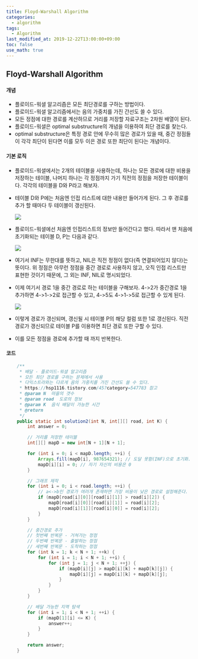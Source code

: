 ```yaml
---
title: Floyd-Warshall Algorithm
categories:
  - algorithm
tags:
  - Algorithm
last_modified_at: 2019-12-22T13:00:00+09:00
toc: false
use_math: true
---
```


## Floyd-Warshall Algorithm

#### 개념

* 플로이드-워셜 알고리즘은 모든 최단경로를 구하는 방법이다.
* 플로이드-워셜 알고리즘에서는 음의 가중치를 가진 간선도 쓸 수 있다.
* 모든 정점에 대한 경로를 계산하므로 거리를 저장할 자료구조는 2차원 배열이 된다.
* 플로이드-워셜은 optimal substructure의 개념을 이용하여 최단 경로를 찾는다.
* optimal substructure은 특정 경로 안에 무수히 많은 경로가 있을 때, 중간 정점들이 각각 최단이 된다면 이를 모두 이은 경로 또한 최단이 된다는 개념이다.

#### 기본 로직

* 플로이드-워셜에서는 2개의 테이블을 사용하는데, 하나는 모든 경로에 대한 비용을 저장하는 테이블, 나머지 하나는 각 정점까지 가기 직전의 정점을 저장한 테이블이다. 각각의 테이블을 D와 P라고 해보자.

* 테이블 D와 P에는 처음엔 인접 리스트에 대한 내용만 들어가게 된다. 그 후 경로를 추가 할 때마다 두 테이블이 갱신된다.

  ![](https://i.imgur.com/rVwRerD.png)

* 플로이드-워셜에선 처음엔 인접리스트의 정보만 들어간다고 했다. 따라서 맨 처음에 초기화되는 테이블 D, P는 다음과 같다.

  ![](https://i.imgur.com/1UZCUS9.png)

* 여기서 INF는 무한대를 뜻하고, NIL은 직전 정점이 없다(즉 연결되어있지 않다)는 뜻이다. 위 정점은 아무런 정점을 중간 경로로 사용하지 않고, 오직 인접 리스트만 표현한 것이기 때문에, 그 외는 INF, NIL로 명시되었다.

* 이제 여기서 경로 1을 중간 경로로 하는 테이블을 구해보자. 4->2가 중간경로 1을 추가하면 4->1->2로 접근할 수 있고, 4->5도 4->1->5로 접근할 수 있게 된다.

  ![](https://i.imgur.com/ZMRvY1S.png)

* 이렇게 경로가 갱신되며, 갱신될 시 테이블 P의 해당 컬럼 또한 1로 갱신된다. 직전 경로가 갱신되므로 테이블 P를 이용하면 최단 경로 또한 구할 수 있다.

* 이를 모든 정점을 경로에 추가할 때 까지 반복한다.

#### 코드

```java
    /**
     * 배달 - 플로이드-워셜 알고리즘
     * 모든 최단 경로를 구하는 문제에서 사용
     * 다익스트라와는 다르게 음의 가중치를 가진 간선도 쓸 수 있다.
     * https://hsp1116.tistory.com/45?category=547783 참고
     * @param N  마을의 갯수
     * @param road  도로의 정보
     * @param K  음식 배달이 가능한 시간
     * @return
     */
    public static int solution2(int N, int[][] road, int K) {
        int answer = 0;

        // 거리를 저장한 테이블
        int[][] mapD = new int[N + 1][N + 1];

        for (int i = 0; i < mapD.length; ++i) {
            Arrays.fill(mapD[i], 987654321); // 도달 못함(INF)으로 초기화. 더했을 때 오버플로우가 나지 않을 정도의 수로
            mapD[i][i] = 0; // 자기 자신의 비용은 0
        }

        // 그래프 제작
        for (int i = 0; i < road.length; ++i) {
            // a<->b인 경로가 여러개 존재하면 가장 비용이 낮은 경로로 설정해준다.
            if (mapD[road[i][0]][road[i][1]] > road[i][2]) {
                mapD[road[i][0]][road[i][1]] = road[i][2];
                mapD[road[i][1]][road[i][0]] = road[i][2];
            }
        }

        // 중간경로 추가
        // 첫번째 반복문 - 거쳐가는 정점
        // 두번째 반복문 - 출발하는 정점
        // 세번째 반복문 - 도착하는 정점
        for (int k = 1; k < N + 1; ++k) {
            for (int i = 1; i < N + 1; ++i) {
                for (int j = 1; j < N + 1; ++j) {
                    if (mapD[i][j] > mapD[i][k] + mapD[k][j]) {
                        mapD[i][j] = mapD[i][k] + mapD[k][j];
                    }
                }
            }
        }

        // 배달 가능한 지역 탐색
        for (int i = 1; i < N + 1; ++i) {
            if (mapD[1][i] <= K) {
                answer++;
            }
        }

        return answer;
    }
```

